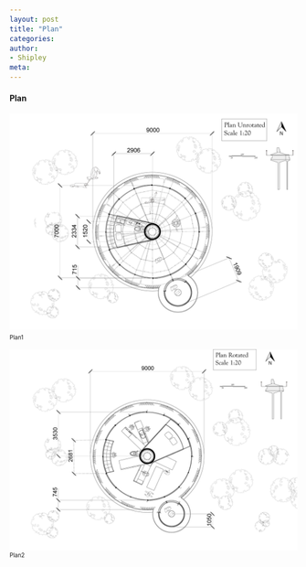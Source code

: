 ```yaml
---
layout: post
title: "Plan"
categories:
author:
- Shipley
meta:
---
```

#### Plan
<a href=""> <img src="https://raw.githubusercontent.com/Shipley-XinyuWang/3yr-Studio-Flexibility/master/assets/Plan1.0%20%5B%E8%BD%AC%E6%8D%A2%5D.jpg" alt="HTML tutorial" style="width:1080px;"></a>
  <font size="1"> Plan1


<a href=""> <img src="https://raw.githubusercontent.com/Shipley-XinyuWang/3yr-Studio-Flexibility/master/assets/Plan2.0%20%5B%E8%BD%AC%E6%8D%A2%5D.jpg" alt="HTML tutorial" style="width:1080px;"></a>
Plan2
